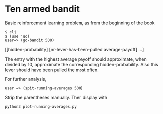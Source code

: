 # Ten armed bandit

Basic reinforcement learning problem, as from the beginning of the book

    $ clj
    $ (use 'go)
    user=> (go-bandit 500)

[[hidden-probability] [nr-lever-has-been-pulled average-payoff] ...]

The entry with the highest average payoff should approximate, when divided by 10, approximate the corresponding hidden-probability. Also this lever should have been pulled the most often.

For further analysis, 

    user => (spit-running-averages 500)
    
Strip the parentheses manually. Then display with

    python3 plot-running-averages.py

